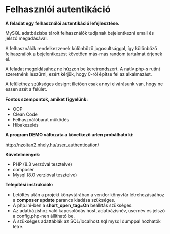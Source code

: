 # Felhasznlói autentikáció

**A feladat egy felhasználói autentikáció lefejlesztése.**

MySQL adatbázisba tárolt felhasználók tudjanak bejelentkezni email és jelszó megadásával.

A felhasználók rendelkezzenek különböző jogosultsággal, így különböző felhasználók a bejelentkezést követően más-más random tartalmat érjenek el.

A feladat megoldásához ne húzzon be keretrendszert. A natív php-s rutint szeretnénk leszűrni, ezért kérjük, hogy 0-ról építse fel az alkalmazást.

A felülethez szükséges designt illetően csak annyi elvárásunk van, hogy ne essen szét a felület.

**Fontos szempontok, amiket figyelünk:**
- OOP
- Clean Code
- Felhasználóbarát működés
- Hibakezelés

**A program DEMO változata a következő urlen probálható ki:**

http://nzoltan2.nhely.hu/user_authentication/

**Követelmények:**
- PHP (8.3 verzóval tesztelve)
- composer
- Mysql (8.0 verzióval tesztelve)

**Telepítési instrukciók:**
- Letöltés után a projekt könyvtárában a vendor könyvtár létrehozásáához a **composer update** parancs kiadása szükséges.
- A php.ini-ben a **short_open_tag=On** beállítás szükséges.
- Az adatbázishoz való kapcsolódás host, adatbázisnév, usernév és jelszó a config.php-nen állítható be.
- A szükséges adattáblák az SQL/localhost.sql mysql dumppal hozhatók létre.

